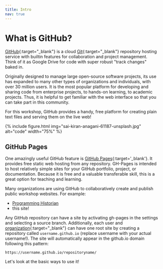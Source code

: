 ```yaml
---
title: Intro
nav: true
---
```


# What is GitHub?

[GitHub](https://github.com/){:target="_blank"} is a cloud [Git](https://git-scm.com/){:target="_blank"} repository hosting service with builtin features for collaboration and project management.
Think of it as Google Drive for code with super robust "track changes" baked in.

Originally designed to manage large open-source software projects, its use has expanded to many other types of organizations and individuals, with over 30 million users.
It is the most popular platform for developing and sharing code from enterprise projects, to hands-on learning, to academic projects.
Thus, it is helpful to get familiar with the web interface so that you can take part in this community.

For this workshop, GitHub provides a handy, free platform for creating plain text files and serving them on the live web!

{% include figure.html img="sai-kiran-anagani-61187-unsplash.jpg" alt="code" width="75%" %}

## GitHub Pages

One amazingly useful GitHub feature is [GitHub Pages](https://guides.github.com/features/pages/){:target='_blank'}.
It provides free static web hosting from any repository.
GH-Pages is intended to host relatively simple sites for your GitHub portfolio, project, or documentation.
Because it is free and a valuable transferable skill, this is a great option for teaching and learning.

Many organizations are using GitHub to collaboratively create and publish public workshop websites. 
For example: 

- [Programming Historian](http://programminghistorian.org/)
- this site!

Any GitHub repository can have a site by activating gh-pages in the settings and selecting a source branch.
Additionally, each user and [organization](https://evanwill.github.io/_drafts/notes/github-org.html){:target="_blank"} can have one root site by creating a repository called `username.github.io` (replace username with your actual username!).
The site will automatically appear in the github.io domain following this pattern: 

`https://username.github.io/repositoryname/`

Let's look at the basic ways to use it!
